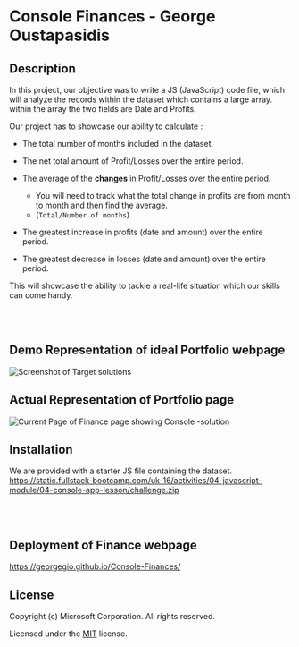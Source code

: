 # Console Finances - George Oustapasidis    


## Description

In this project, our objective was to write a JS (JavaScript) code file, which will analyze the records within the dataset which contains a large array. within the array the two fields are Date and Profits.  

Our project has to showcase our ability to calculate :

* The total number of months included in the dataset.

* The net total amount of Profit/Losses over the entire period.

* The average of the **changes** in Profit/Losses over the entire period.
  * You will need to track what the total change in profits are from month to month and then find the average.
  * (`Total/Number of months`)

* The greatest increase in profits (date and amount) over the entire period.

* The greatest decrease in losses (date and amount) over the entire period.

This will showcase the ability to tackle a real-life situation which our skills can come handy.

<br>
<br>

## Demo Representation of ideal Portfolio webpage
![Screenshot of Target solutions](../Console-Financies/images/image%20(9).png)

## Actual Representation of Portfolio page 
![Current Page of Finance page showing Console -solution](../Console-Financies/images/georgegio.github.io_Console-Finances_.png)


## Installation
We are provided with a starter JS file containing the dataset.
https://static.fullstack-bootcamp.com/uk-16/activities/04-javascript-module/04-console-app-lesson/challenge.zip  


<br>
<br>



## Deployment of Finance webpage
 
https://georgegio.github.io/Console-Finances/  


## License
Copyright (c) Microsoft Corporation. All rights reserved.

Licensed under the [MIT](./LICENSE) license.


